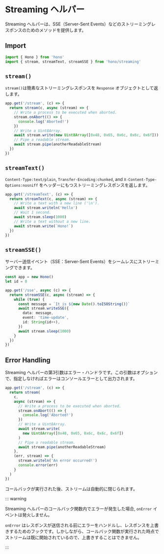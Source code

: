 # Streaming ヘルパー

Streaming ヘルパーは、SSE（Server-Sent Events）などのストリーミングレスポンスのためのメソッドを提供します。

## Import

```ts
import { Hono } from 'hono'
import { stream, streamText, streamSSE } from 'hono/streaming'
```

## `stream()`

`stream()`は簡素なストリーミングレスポンスを `Response` オブジェクトとして返します。

```ts
app.get('/stream', (c) => {
  return stream(c, async (stream) => {
    // Write a process to be executed when aborted.
    stream.onAbort(() => {
      console.log('Aborted!')
    })
    // Write a Uint8Array.
    await stream.write(new Uint8Array([0x48, 0x65, 0x6c, 0x6c, 0x6f]))
    // Pipe a readable stream.
    await stream.pipe(anotherReadableStream)
  })
})
```

## `streamText()`

`Content-Type:text/plain`, `Transfer-Encoding:chunked`, and `X-Content-Type-Options:nosniff` をヘッダーにもつストリーミングレスポンスを返します。

```ts
app.get('/streamText', (c) => {
  return streamText(c, async (stream) => {
    // Write a text with a new line ('\n').
    await stream.writeln('Hello')
    // Wait 1 second.
    await stream.sleep(1000)
    // Write a text without a new line.
    await stream.write(`Hono!`)
  })
})
```

## `streamSSE()`

サーバー送信イベント（SSE：Server-Sent Events）をシームレスにストリーミングできます。

```ts
const app = new Hono()
let id = 0

app.get('/sse', async (c) => {
  return streamSSE(c, async (stream) => {
    while (true) {
      const message = `It is ${new Date().toISOString()}`
      await stream.writeSSE({
        data: message,
        event: 'time-update',
        id: String(id++),
      })
      await stream.sleep(1000)
    }
  })
})
```

## Error Handling

Streaming ヘルパーの第3引数はエラー・ハンドラです。この引数はオプションで、指定しなければエラーはコンソールエラーとして出力されます。

```ts
app.get('/stream', (c) => {
  return stream(
    c,
    async (stream) => {
      // Write a process to be executed when aborted.
      stream.onAbort(() => {
        console.log('Aborted!')
      })
      // Write a Uint8Array.
      await stream.write(
        new Uint8Array([0x48, 0x65, 0x6c, 0x6c, 0x6f])
      )
      // Pipe a readable stream.
      await stream.pipe(anotherReadableStream)
    },
    (err, stream) => {
      stream.writeln('An error occurred!')
      console.error(err)
    }
  )
})
```

コールバックが実行された後、ストリームは自動的に閉じられます。

::: warning

Streaming ヘルパーのコールバック関数内でエラーが発生した場合, `onError` イベントは発火しません。

`onError` はレスポンスが送信される前にエラーをハンドルし、レスポンスを上書きするためのフックです。しかしながら、コールバック関数が実行された時点でストリームは既に開始されているので、上書きすることはできません。

:::
